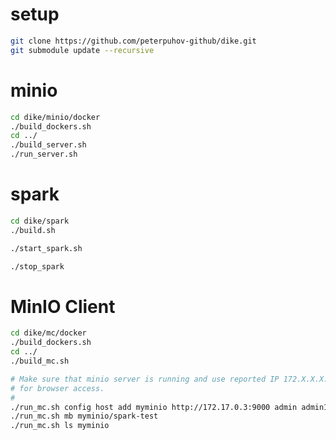 setup
=====

```bash
git clone https://github.com/peterpuhov-github/dike.git
git submodule update --recursive
```

minio
=============
```bash
cd dike/minio/docker
./build_dockers.sh
cd ../
./build_server.sh
./run_server.sh
```
spark
=============
```bash
cd dike/spark
./build.sh

./start_spark.sh

./stop_spark
```

MinIO Client
=============
```bash
cd dike/mc/docker
./build_dockers.sh
cd ../
./build_mc.sh

# Make sure that minio server is running and use reported IP 172.X.X.X:9000
# for browser access.
# 
./run_mc.sh config host add myminio http://172.17.0.3:9000 admin admin123
./run_mc.sh mb myminio/spark-test
./run_mc.sh ls myminio
```